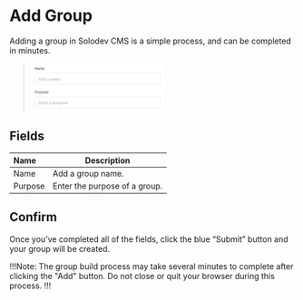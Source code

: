 # Add Group

Adding a group in Solodev CMS is a simple process, and can be completed in minutes.

><img src="../../../images/groups-add.jpg" alt="groups-add" style="width: 50%; display: block"></a>

## Fields

**Name** | **Description** 
:--- | ---
Name | Add a group name.
Purpose | Enter the purpose of a group.


## Confirm

Once you’ve completed all of the fields, click the blue “Submit” button and your group will be created.

!!!Note:
The group build process may take several minutes to complete after clicking the "Add" button. Do not close or quit your browser during this process.
!!!
